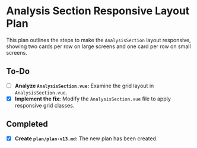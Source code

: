 # Analysis Section Responsive Layout Plan

This plan outlines the steps to make the `AnalysisSection` layout responsive, showing two cards per row on large screens and one card per row on small screens.

## To-Do

- [ ] **Analyze `AnalysisSection.vue`:** Examine the grid layout in `AnalysisSection.vue`.
- [X] **Implement the fix:** Modify the `AnalysisSection.vue` file to apply responsive grid classes.

## Completed

- [X] **Create `plan/plan-v13.md`:** The new plan has been created.
